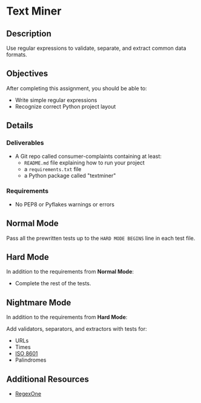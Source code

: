 


# Text Miner

## Description

Use regular expressions to validate, separate, and extract common data formats.

## Objectives

After completing this assignment, you should be able to:

* Write simple regular expressions
* Recognize correct Python project layout

## Details

### Deliverables

* A Git repo called consumer-complaints containing at least:
  * `README.md` file explaining how to run your project
  * a `requirements.txt` file
  * a Python package called "textminer"

### Requirements  

* No PEP8 or Pyflakes warnings or errors

## Normal Mode

Pass all the prewritten tests up to the `HARD MODE BEGINS` line in each test
file.

## Hard Mode

In addition to the requirements from **Normal Mode**:

* Complete the rest of the tests.

## Nightmare Mode

In addition to the requirements from **Hard Mode**:

Add validators, separators, and extractors with tests for:

* URLs
* Times
* [ISO 8601](https://en.wikipedia.org/wiki/ISO_8601)
* Palindromes

## Additional Resources

* [RegexOne](http://regexone.com/)
